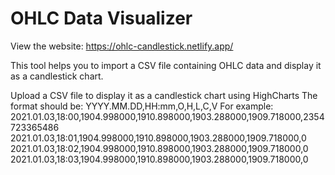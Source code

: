# OHLC Data Visualizer

View the website: https://ohlc-candlestick.netlify.app/

This tool helps you to import a CSV file containing OHLC data and display it as a candlestick chart.

Upload a CSV file to display it as a candlestick chart using HighCharts
The format should be: YYYY.MM.DD,HH:mm,O,H,L,C,V
For example:
2021.01.03,18:00,1904.998000,1910.898000,1903.288000,1909.718000,2354723365486
2021.01.03,18:01,1904.998000,1910.898000,1903.288000,1909.718000,0
2021.01.03,18:02,1904.998000,1910.898000,1903.288000,1909.718000,0
2021.01.03,18:03,1904.998000,1910.898000,1903.288000,1909.718000,0
